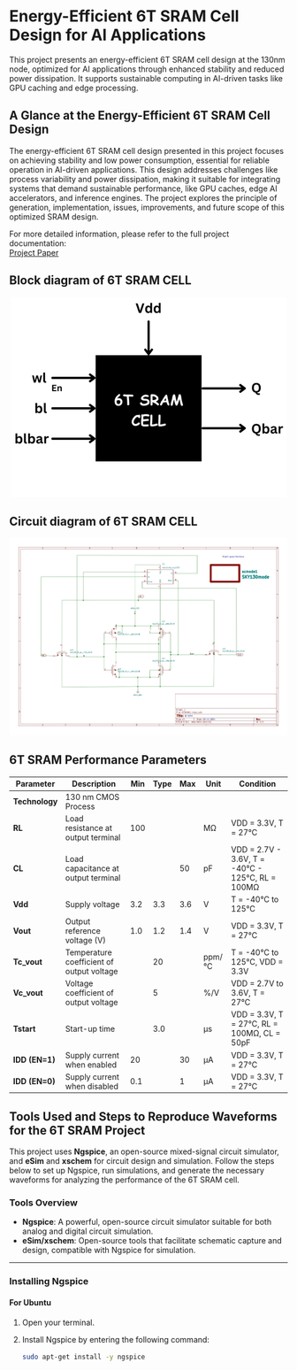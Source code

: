 # Energy-Efficient 6T SRAM Cell Design for AI Applications

This project presents an energy-efficient 6T SRAM cell design at the 130nm node, optimized for AI applications through enhanced stability and reduced power dissipation. It supports sustainable computing in AI-driven tasks like GPU caching and edge processing.

## A Glance at the Energy-Efficient 6T SRAM Cell Design

The energy-efficient 6T SRAM cell design presented in this project focuses on achieving stability and low power consumption, essential for reliable operation in AI-driven applications. This design addresses challenges like process variability and power dissipation, making it suitable for integrating systems that demand sustainable performance, like GPU caches, edge AI accelerators, and inference engines. The project explores the principle of generation, implementation, issues, improvements, and future scope of this optimized SRAM design.

For more detailed information, please refer to the full project documentation:  
[Project Paper](./Documentation/VSDHACKATHON_Preethigrace.pdf)

## Block diagram of 6T SRAM CELL

<div align="center">
  <img src="https://github.com/Preethigrace-7/6TSRAM/blob/main/Images/BLOCK%20DIAGRAM.png" alt="Project Screenshot">
</div>

## Circuit diagram of 6T SRAM CELL

<div align="center">
  <img src="https://github.com/Preethigrace-7/6TSRAM/blob/main/Images/Schematic_page-0001.jpg" alt="Circuit Diagram">
</div>

## 6T SRAM Performance Parameters

| **Parameter**              | **Description**                                               | **Min**  | **Type** | **Max**  | **Unit** | **Condition**                                                        |
|----------------------------|---------------------------------------------------------------|---------|----------|---------|----------|----------------------------------------------------------------------|
| **Technology**              | 130 nm CMOS Process                                           |         |          |         |          |                                                                      |
| **RL**                      | Load resistance at output terminal                            | 100     |          |         | MΩ       | VDD = 3.3V, T = 27°C                                                 |
| **CL**                      | Load capacitance at output terminal                           |         |          | 50      | pF       | VDD = 2.7V - 3.6V, T = -40°C - 125°C, RL = 100MΩ                       |
| **Vdd**                     | Supply voltage                                                | 3.2     | 3.3      | 3.6     | V        | T = -40°C to 125°C                                                    |
| **Vout**                    | Output reference voltage (V)                                  | 1.0     | 1.2      | 1.4     | V        | VDD = 3.3V, T = 27°C                                                  |
| **Tc_vout**                 | Temperature coefficient of output voltage                     |         | 20       |         | ppm/°C   | T = -40°C to 125°C, VDD = 3.3V                                        |
| **Vc_vout**                 | Voltage coefficient of output voltage                         |         | 5        |         | %/V      | VDD = 2.7V to 3.6V, T = 27°C                                          |
| **Tstart**                  | Start-up time                                                 |         | 3.0      |         | μs       | VDD = 3.3V, T = 27°C, RL = 100MΩ, CL = 50pF                            |
| **IDD (EN=1)**              | Supply current when enabled                                   | 20      |          | 30      | μA       | VDD = 3.3V, T = 27°C                                                  |
| **IDD (EN=0)**              | Supply current when disabled                                  | 0.1     |          | 1       | μA       | VDD = 3.3V, T = 27°C                                                  |

## Tools Used and Steps to Reproduce Waveforms for the 6T SRAM Project

This project uses **Ngspice**, an open-source mixed-signal circuit simulator, and **eSim** and **xschem** for circuit design and simulation. Follow the steps below to set up Ngspice, run simulations, and generate the necessary waveforms for analyzing the performance of the 6T SRAM cell.

### Tools Overview

- **Ngspice**: A powerful, open-source circuit simulator suitable for both analog and digital circuit simulation.
- **eSim/xschem**: Open-source tools that facilitate schematic capture and design, compatible with Ngspice for simulation.

---

### Installing Ngspice

#### For Ubuntu

1. Open your terminal.
2. Install Ngspice by entering the following command:

   ```bash
   sudo apt-get install -y ngspice

